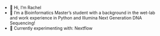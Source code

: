 - 👋 Hi, I’m Rachel
- 👀 I’m a Bioinformatics Master’s student with a background in the wet-lab and work experience in Python and Illumina Next Generation DNA Sequencing! 
- 🧪 Currently experimenting with: Nextflow

<!---
rboz1/rboz1 is a ✨ special ✨ repository because its `README.md` (this file) appears on your GitHub profile.
You can click the Preview link to take a look at your changes.
--->
